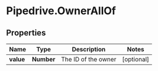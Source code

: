 # Pipedrive.OwnerAllOf

## Properties

Name | Type | Description | Notes
------------ | ------------- | ------------- | -------------
**value** | **Number** | The ID of the owner | [optional] 


